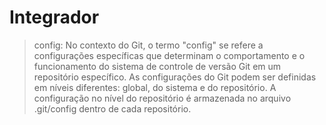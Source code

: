 # Integrador

> config: No contexto do Git, o termo "config" se refere a configurações específicas que determinam o comportamento e o funcionamento do sistema de controle de versão Git em um repositório específico. As configurações do Git podem ser definidas em níveis diferentes: global, do sistema e do repositório. A configuração no nível do repositório é armazenada no arquivo .git/config dentro de cada repositório.

